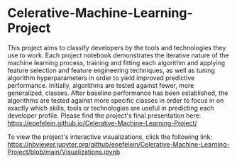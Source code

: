 # Celerative-Machine-Learning-Project
This project aims to classify developers by the tools and technologies they use to work. Each project notebook demonstrates the iterative nature of the machine learning process, training and fitting each algorithm and applying feature selection and feature engineering techniques, as well as tuning algorithm hyperparameters in order to yield improved predictive performance. Initially, algorithms are tested against fewer, more generalized, classes. After baseline performance has been established, the algorithms are tested against more specific classes in order to focus in on exactly which skills, tools or technologies are useful in predicting each developer profile. 
Please find the project's final presentation here: https://eoefelein.github.io/Celerative-Machine-Learning-Project/

To view the project's interactive visualizations, click the following link: https://nbviewer.jupyter.org/github/eoefelein/Celerative-Machine-Learning-Project/blob/main/Visualizations.ipynb
